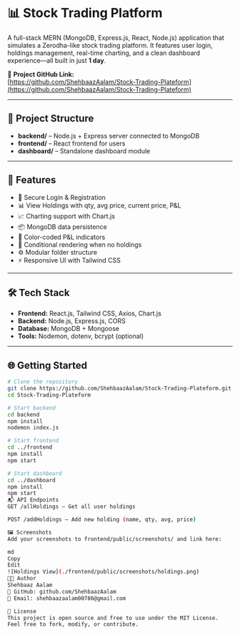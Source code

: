 # 📊 Stock Trading Platform

A full-stack MERN (MongoDB, Express.js, React, Node.js) application that simulates a Zerodha-like stock trading platform. It features user login, holdings management, real-time charting, and a clean dashboard experience—all built in just **1 day**.

🔗 **Project GitHub Link:**  
[https://github.com/ShehbaazAalam/Stock-Trading-Plateform](https://github.com/ShehbaazAalam/Stock-Trading-Plateform)

---

## 📁 Project Structure

- **backend/** – Node.js + Express server connected to MongoDB  
- **frontend/** – React frontend for users  
- **dashboard/** – Standalone dashboard module

---

## 🚀 Features

- 🔐 Secure Login & Registration  
- 📊 View Holdings with qty, avg price, current price, P&L  
- 📈 Charting support with Chart.js  
- 📦 MongoDB data persistence  
- 🎯 Color-coded P&L indicators  
- 🧠 Conditional rendering when no holdings  
- ⚙️ Modular folder structure  
- ⚡ Responsive UI with Tailwind CSS

---

## 🛠️ Tech Stack

- **Frontend:** React.js, Tailwind CSS, Axios, Chart.js  
- **Backend:** Node.js, Express.js, CORS  
- **Database:** MongoDB + Mongoose  
- **Tools:** Nodemon, dotenv, bcrypt (optional)

---

## 🌐 Getting Started

```bash
# Clone the repository
git clone https://github.com/ShehbaazAalam/Stock-Trading-Plateform.git
cd Stock-Trading-Plateform

# Start backend
cd backend
npm install
nodemon index.js

# Start frontend
cd ../frontend
npm install
npm start

# Start dashboard
cd ../dashboard
npm install
npm start
📬 API Endpoints
GET /allHoldings – Get all user holdings

POST /addHoldings – Add new holding (name, qty, avg, price)

🖼️ Screenshots
Add your screenshots to frontend/public/screenshots/ and link here:

md
Copy
Edit
![Holdings View](./frontend/public/screenshots/holdings.png)
👨‍💻 Author
Shehbaaz Aalam
🔗 GitHub: github.com/ShehbaazAalam
📧 Email: shehbaazaalam00786@gmail.com

📄 License
This project is open source and free to use under the MIT License.
Feel free to fork, modify, or contribute.
